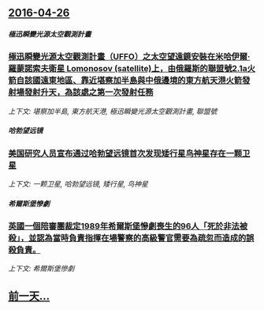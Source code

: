 ## [2016-04-26](/zh/news/2016/04/26/index.md)

##### 極迅瞬變光源太空觀測計畫
### [極迅瞬變光源太空觀測計畫（UFFO）之太空望遠鏡安裝在米哈伊爾·羅蒙諾索夫衛星 Lomonosov (satellite)上，由俄羅斯的聯盟號2.1a火箭自該國遠東地區、靠近堪察加半島與中俄邊境的東方航天港火箭發射場發射升天，為該處之第一次發射任務 ](/zh/news/2016/04/26/極迅瞬變光源太空觀測計畫-UFFO-之太空望遠鏡安裝在米哈伊爾-羅蒙諾索夫衛星-Lomonosov-satellite.md)
_上下文: 堪察加半島, 東方航天港, 極迅瞬變光源太空觀測計畫, 聯盟號_

##### 哈勃望远镜
### [美国研究人员宣布通过哈勃望远镜首次发现矮行星鸟神星存在一颗卫星 ](/zh/news/2016/04/26/美国研究人员宣布通过哈勃望远镜首次发现矮行星鸟神星存在一颗卫星.md)
_上下文: 一颗卫星, 哈勃望远镜, 矮行星, 鸟神星_

##### 希爾斯堡慘劇
### [英國一個陪審團裁定1989年希爾斯堡慘劇喪生的96人「死於非法被殺」，並認為當時負責指揮在場警察的高級警官需要為疏忽而造成的誤殺負責。 ](/zh/news/2016/04/26/英國一個陪審團裁定1989年希爾斯堡慘劇喪生的96人-死於非法被殺-並認為當時負責指揮在場警察的高級警官需要為疏忽而造.md)
_上下文: 希爾斯堡慘劇_

## [前一天...](/zh/news/2016/04/24/index.md)

